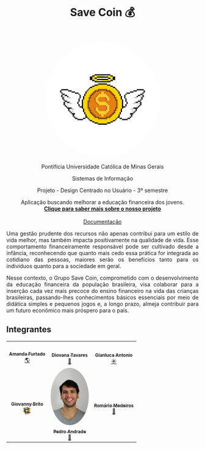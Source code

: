 <div align="center">
    <h1>Save Coin 💰</h1>
    <br>
    <p align="center">
  <img style="border-radius: 50%;" src="./EIXO 3/src/img/LogoSaveCoin.png" width="300px;" alt=""/> 
  <br>
    <p>Pontifícia Universidade Católica de Minas Gerais</p>
    <p>Sistemas de Informação</p>
    <p>Projeto - Design Centrado no Usuário - 3º semestre</p>
</div>

</p>

<p align="center">
   Aplicação buscando melhorar a educação financeira dos jovens.
    <br>
    <a href="./EIXO 3/docs/Etapa1DocContexto.md" rel="docs"><strong>Clique para saber mais sobre o nosso projeto</strong></a>
    <br>
    <br>
    <a href="./EIXO 3/docs/Etapa1DocContexto.md">Documentação</a>
</p>


<div align="justify">

<p>Uma gestão prudente dos recursos não apenas contribui para um estilo de vida melhor, mas também impacta positivamente na qualidade de vida. Esse comportamento financeiramente responsável pode ser cultivado desde a infância, reconhecendo que quanto mais cedo essa prática for integrada ao cotidiano das pessoas, maiores serão os benefícios tanto para os indivíduos quanto para a sociedade em geral.

Nesse contexto, o Grupo Save Coin, comprometido com o desenvolvimento da educação financeira da população brasileira, visa colaborar para a inserção cada vez mais precoce do ensino financeiro na vida das crianças brasileiras, passando-lhes conhecimentos básicos essenciais por meio de didática simples e pequenos jogos e, a longo prazo, almeja contribuir para um futuro econômico mais próspero para o país.
</p>

</div>

## Integrantes

<div align="center">
<table>
<tr>

<td align="center"><a href="https://github.com/furtadoamanda"><img style="border-radius: 50%;" src="./EIXO 3/docs/img/INTEGRANTES/Amanda borda.png" width="100px;" alt=""/><br /><sub><b>Amanda Furtado</b></sub></a><br /><a href="https://github.com/furtadoamanda" title="Amanda Furtado">🌎</a></td>

<td align="center"><a href="https://github.com/DiovanaT"><img style="border-radius: 50%;" src="./EIXO 3/docs/img/INTEGRANTES/Dio borda.png" width="100px;" alt=""/><br /><sub><b>Diovana Tavares</b></sub></a><br /><a href="https://github.com/Diovana" title="Diovana Tavares">🚀</a></td>

<td align="center"><a href="https://github.com/pagliuca1"><img style="border-radius: 50%;" src="./EIXO 3/docs/img/INTEGRANTES/Gian borda.png" width="100px;" alt=""/><br /><sub><b>Gianluca Antonio</b></sub></a><br /><a href="https://github.com/pagliuca1" title="Gianluca Antonio">☀️</a></td>

</tr>
<tr>

<td align="center"><a href="https://github.com/GiovannyBrito"><img style="border-radius: 50%;" src="./EIXO 3/docs/img/INTEGRANTES/Giovanny%20Borda.png" width="100px;" alt=""/><br /><sub><b>Giovanny Brito</b></sub></a><br /><a href="https://github.com/GiovannyBrito" title="Giovanny Brito"><img src="./EIXO 3/docs/img/EMOJI/cube.png" width="20px" ></a></td>

<td align="center"><a href="https://github.com/pedro-andradee"><img style="border-radius: 50%;" src="./EIXO 3/docs/img/INTEGRANTES/Pedro borda.png" width="100px;" alt=""/><br /><sub><b>Pedro Andrade</b></sub></a><br /><a href="https://github.com/pedro-andradee" title="Pedro Andrade">🚀</a></td>

<td align="center"><a href="https://github.com/romamedeiros"><img style="border-radius: 50%;" src="./EIXO 3/docs/img/INTEGRANTES/Roma borda.png" width="100px;" alt=""/><br /><sub><b>Romário Medeiros</b></sub></a><br /><a href="https://github.com/romamedeiros" title="Romário Medeiros">🎸</a></td>

</tr>
</table>
</div>
